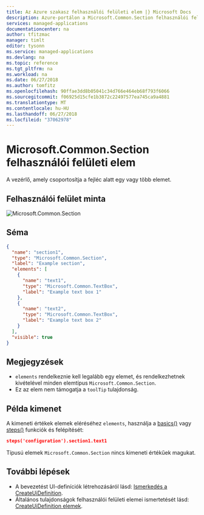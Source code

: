 ```yaml
---
title: Az Azure szakasz felhasználói felületi elem |} Microsoft Docs
description: Azure-portálon a Microsoft.Common.Section felhasználói felületi elem ismerteti.
services: managed-applications
documentationcenter: na
author: tfitzmac
manager: timlt
editor: tysonn
ms.service: managed-applications
ms.devlang: na
ms.topic: reference
ms.tgt_pltfrm: na
ms.workload: na
ms.date: 06/27/2018
ms.author: tomfitz
ms.openlocfilehash: 90ffae3dd8b05041c34d766e464eb68f793f6066
ms.sourcegitcommit: f06925d15cfe1b3872c22497577ea745ca9a4881
ms.translationtype: MT
ms.contentlocale: hu-HU
ms.lasthandoff: 06/27/2018
ms.locfileid: "37062978"
---
```

# <a name="microsoftcommonsection-ui-element"></a>Microsoft.Common.Section felhasználói felületi elem
A vezérlő, amely csoportosítja a fejléc alatt egy vagy több elemet.

## <a name="ui-sample"></a>Felhasználói felület minta
![Microsoft.Common.Section](./media/managed-application-elements/microsoft.common.section.png)

## <a name="schema"></a>Séma
```json
{
  "name": "section1",
  "type": "Microsoft.Common.Section",
  "label": "Example section",
  "elements": [
    {
      "name": "text1",
      "type": "Microsoft.Common.TextBox",
      "label": "Example text box 1"
    },
    {
      "name": "text2",
      "type": "Microsoft.Common.TextBox",
      "label": "Example text box 2"
    }
  ],
  "visible": true
}
```

## <a name="remarks"></a>Megjegyzések
- `elements` rendelkeznie kell legalább egy elemet, és rendelkezhetnek kivételével minden elemtípus `Microsoft.Common.Section`.
- Ez az elem nem támogatja a `toolTip` tulajdonság.

## <a name="sample-output"></a>Példa kimenet
A kimeneti értékek elemek eléréséhez `elements`, használja a [basics()](create-uidefinition-functions.md#basics) vagy [steps()](create-uidefinition-functions.md#steps) funkciók és felépítését:

```json
steps('configuration').section1.text1
```

Típusú elemek `Microsoft.Common.Section` nincs kimeneti értékűek magukat.

## <a name="next-steps"></a>További lépések
* A bevezetést UI-definíciók létrehozásáról lásd: [Ismerkedés a CreateUiDefinition](create-uidefinition-overview.md).
* Általános tulajdonságok felhasználói felületi elemei ismertetését lásd: [CreateUiDefinition elemek](create-uidefinition-elements.md).

